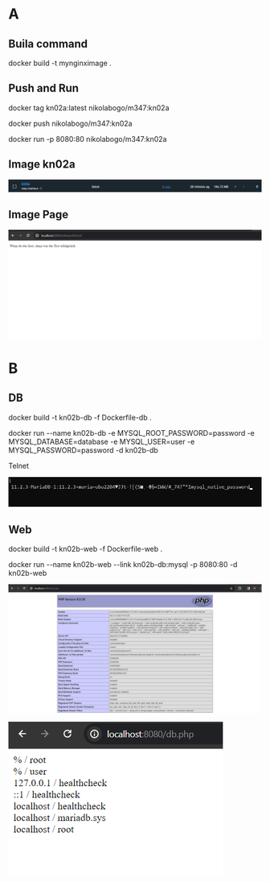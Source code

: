 # A
## Buila command
docker build -t mynginximage .
## Push and Run
docker tag kn02a:latest nikolabogo/m347:kn02a

docker push nikolabogo/m347:kn02a

docker run -p 8080:80 nikolabogo/m347:kn02a
## Image kn02a
![Screenshot details page](https://github.com/NikolaBogosavljevic/M347_NiBog/blob/main/KN02/imagedesktop.png)
## Image Page
![Screenshot details page](https://github.com/NikolaBogosavljevic/M347_NiBog/blob/main/KN02/htmlpage.png)

# B
## DB
docker build -t kn02b-db -f Dockerfile-db .

docker run --name kn02b-db -e MYSQL_ROOT_PASSWORD=password -e MYSQL_DATABASE=database -e MYSQL_USER=user -e       MYSQL_PASSWORD=password -d kn02b-db

Telnet

![Screenshot details page](https://github.com/NikolaBogosavljevic/M347_NiBog/blob/main/KN02/telnet.png)

## Web
docker build -t kn02b-web -f Dockerfile-web .


docker run --name kn02b-web --link kn02b-db:mysql -p 8080:80 -d kn02b-web

![Screenshot details page](https://github.com/NikolaBogosavljevic/M347_NiBog/blob/main/KN02/info.php.png)

![Screenshot details page](https://github.com/NikolaBogosavljevic/M347_NiBog/blob/main/KN02/db.php.png)
